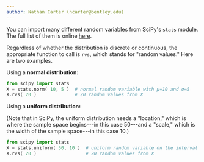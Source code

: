 ```yaml
---
author: Nathan Carter (ncarter@bentley.edu)
---
```


You can import many different random variables from SciPy's `stats` module.
The full list of them is online [here](https://docs.scipy.org/doc/scipy/reference/stats.html#discrete-distributions).

Regardless of whether the distribution is discrete or continuous,
the appropriate function to call is `rvs`, which stands for "random values."
Here are two examples.

Using a **normal distribution:**

```python
from scipy import stats
X = stats.norm( 10, 5 )  # normal random variable with μ=10 and σ=5
X.rvs( 20 )              # 20 random values from X
```

Using a **uniform distribution:**

(Note that in SciPy, the uniform distribution needs a "location,"
which is where the sample space begins---in this case 50---and a "scale,"
which is the width of the sample space---in this case 10.)

```python
from scipy import stats
X = stats.uniform( 50, 10 )  # uniform random variable on the interval [50,60]
X.rvs( 20 )                  # 20 random values from X
```
